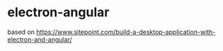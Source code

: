 # electron-angular

based on https://www.sitepoint.com/build-a-desktop-application-with-electron-and-angular/ 
